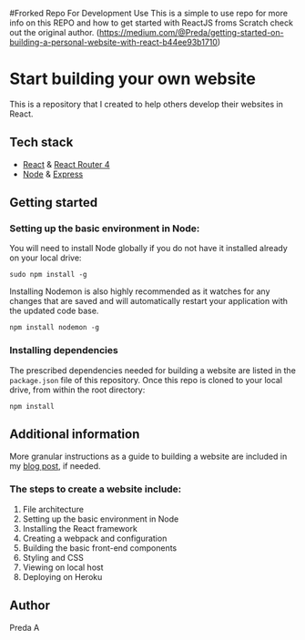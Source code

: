 #Frorked Repo For Development Use
This is a simple to use repo for more info on this REPO and how to get started with ReactJS froms Scratch check out the original author.
(https://medium.com/@Preda/getting-started-on-building-a-personal-website-with-react-b44ee93b1710)



# Start building your own website
This is a repository that I created to help others develop their websites in React.



## Tech stack
* [React](https://github.com/facebook/react) & [React Router 4](https://github.com/ReactTraining/react-router)
* [Node](https://github.com/nodejs) & [Express](https://github.com/expressjs/express)



## Getting started

### Setting up the basic environment in Node:
You will need to install Node globally if you do not have it installed already on your local drive:
```
sudo npm install -g
```
Installing Nodemon is also highly recommended as it watches for any changes that are saved and will automatically restart your application with the updated code base.
```
npm install nodemon -g 
```

### Installing dependencies
The prescribed dependencies needed for building a website are listed in the `package.json` file of this repository.
Once this repo is cloned to your local drive, from within the root directory:
```
npm install
```



## Additional information
More granular instructions as a guide to building a website are included in my [blog post](https://medium.com/@Preda/getting-started-on-building-a-personal-website-with-react-b44ee93b1710), if needed.


### The steps to create a website include:
1. File architecture
2. Setting up the basic environment in Node
3. Installing the React framework
4. Creating a webpack and configuration
5. Building the basic front-end components
6. Styling and CSS
7. Viewing on local host
8. Deploying on Heroku



## Author
Preda A
